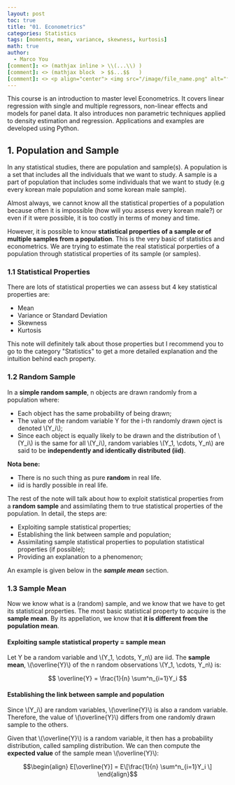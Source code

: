 ```yaml
---
layout: post
toc: true
title: "01. Econometrics"
categories: Statistics
tags: [moments, mean, variance, skewness, kurtosis]
math: true
author:
  - Marco You
[comment]: <> (mathjax inline > \\(...\\) )
[comment]: <> (mathjax block  > $$...$$   )
[comment]: <> <p align="center"> <img src="/image/file_name.png" alt="file_name" width="460" height="260"> </p>
---
```


This course is an introduction to master level Econometrics. It covers linear regression with single and multiple regressors, non-linear effects and models for panel data. It also introduces non parametric techniques applied to density estimation and regression. Applications and examples are developed using Python.

## 1. Population and Sample

In any statistical studies, there are population and sample(s). A population is a set that includes all the individuals that we want to study. A sample is a part of population that includes some individuals that we want to study (e.g every korean male population and some korean male sample).

Almost always, we cannot know all the statistical properties of a population because often it is impossible (how will you assess every korean male?) or even if it were possible, it is too costly in terms of money and time.

However, it is possible to know **statistical properties of a sample or of multiple samples from a population**. This is the very basic of statistics and econometrics. We are trying to estimate the real statistical porperties of a population through statistical properties of its sample (or samples).

### 1.1 Statistical Properties

There are lots of statistical properties we can assess but 4 key statistical properties are:

- Mean
- Variance or Standard Deviation
- Skewness
- Kurtosis

This note will definitely talk about those properties but I recommend you to go to the category "Statistics" to get a more detailed  explanation and the intuition behind each property.

### 1.2 Random Sample

In a **simple random sample**, n objects are drawn randomly from a population where:

- Each object has the same probability of being drawn;
- The value of the random variable Y for the i-th randomly drawn oject is denoted \\(Y_i\\);
- Since each object is equally likely to be drawn and the distribution of \\(Y_i\\) is the same for all \\(Y_i\\), random variables \\(Y_1, \cdots, Y_n\\) are said to be **independently and identically distributed (iid)**.

**Nota bene:**
- There is no such thing as pure **random** in real life.
- iid is hardly possible in real life.

The rest of the note will talk about how to exploit statistical properties from a **random sample** and assimilating them to true statistical properties of the population. In detail, the steps are:

- Exploiting sample statistical properties;
- Establishing the link between sample and population;
- Assimilating sample statistical properties to population statistical properties (if possible);
- Providing an explanation to a phenomenon;

An example is given below in the ***sample mean*** section.

### 1.3 Sample Mean

Now we know what is a (random) sample, and we know that we have to get its statistical properties. The most basic statistical property to acquire is the **sample mean**. By its appellation, we know that **it is different from the population mean**.

#### Exploiting sample statistical property = sample mean

Let Y be a random variable and \\(Y_1, \cdots, Y_n\\) are iid. The **sample mean**, \\(\overline{Y}\\) of the n random observations \\(Y_1, \cdots, Y_n\\) is:

$$ \overline{Y} = \frac{1}{n} \sum^n_{i=1}Y_i $$

#### Establishing the link between sample and population

Since \\(Y_i\\) are random variables, \\(\overline{Y}\\) is also a random variable. Therefore, the value of \\(\overline{Y}\\) differs from one randomly drawn sample to the others.

Given that \\(\overline{Y}\\) is a random variable, it then has a probability distribution, called sampling distribution. We can then compute the **expected value** of the sample mean \\(\overline{Y}\\):

$$\begin{align}
E[\overline{Y}] = E\[\frac{1}{n} \sum^n_{i=1}Y_i \]
\end{align}$$